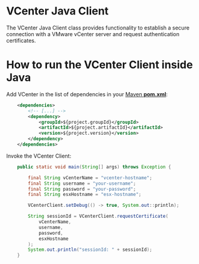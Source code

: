 # VCenter Java Client
The VCenter Java Client class provides functionality to establish a secure connection with a VMware vCenter server and request authentication certificates.
# How to run the VCenter Client inside Java

Add VCenter in the list of dependencies in your [Maven **pom.xml**](https://maven.apache.org/pom.html):

```xml
    <dependencies>
        <!-- [...] -->
        <dependency>
            <groupId>${project.groupId}</groupId>
            <artifactId>${project.artifactId}</artifactId>
            <version>${project.version}</version>
        </dependency>
    </dependencies>
```

Invoke the VCenter Client:

```java
    public static void main(String[] args) throws Exception {

        final String vCenterName = "vcenter-hostname";
        final String username = "your-username";
        final String password = "your-password";
        final String esxHostname = "esx-hostname";

        VCenterClient.setDebug(() -> true, System.out::println);

        String sessionId = VCenterClient.requestCertificate(
            vCenterName,
            username,
            password,
            esxHostname
        );
        System.out.println("sessionId: " + sessionId);
    }
	
```
